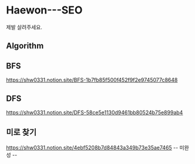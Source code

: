 # Haewon---SEO
제발 살려주세요.


## Algorithm
## BFS 
https://shw0331.notion.site/BFS-1b7fb85f500f452f9f2e9745077c8648

## DFS
https://shw0331.notion.site/DFS-58ce5e1130d9461bb80524b75e899ab4

## 미로 찾기
https://shw0331.notion.site/4ebf5208b7d84843a349b73e35ae7465
-- 미완성 --
